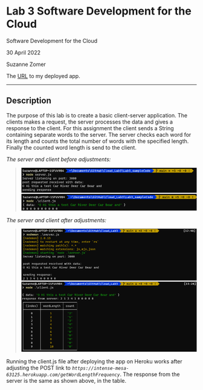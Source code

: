 # Lab 3 Software Development for the Cloud

Software Development for the Cloud

30 April 2022

Suzanne Zomer

The [URL](https://intense-mesa-63125.herokuapp.com/) to my deployed app.

---

## Description

The purpose of this lab is to create a basic client-server application. The clients makes a request, the server processes the data and gives a response to the client. For this assignment the client sends a String containing separate words to the server. The server checks each word for its length and counts the total number of words with the specified length. Finally the counted word length is send to the client.

*The server and client before adjustments:*
>![Alt text](images/img1.PNG?raw=true "Drop down menu")
>![Alt text](images/img2.PNG?raw=true "Drop down menu")

*The server and client after adjustments:*
>![Alt text](images/img3.PNG?raw=true "Drop down menu")
>![Alt text](images/img4.PNG?raw=true "The App")

Running the client.js file after deploying the app on Heroku works after adjusting the POST link to *`https://intense-mesa-63125.herokuapp.com/getWordLengthFrequency`*. The response from the server is the same as shown above, in the table.
